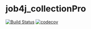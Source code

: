 # job4j_collectionPro
[![Build Status](https://travis-ci.org/Ajderka/collectionPro.svg?branch=master)](https://travis-ci.org/Ajderka/collectionPro)
[![codecov](https://codecov.io/gh/Ajderka/collectionPro/branch/master/graph/badge.svg?token=OIWZXD6VQ7)](https://codecov.io/gh/Ajderka/collectionPro)